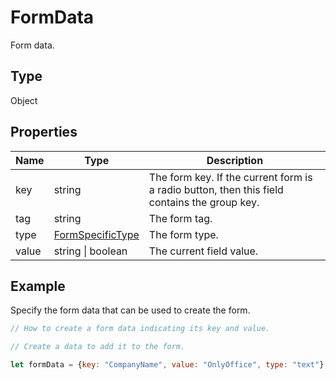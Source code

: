 # FormData

Form data.

## Type

Object

## Properties

| Name | Type | Description |
| ---- | ---- | ----------- |
| key | string | The form key. If the current form is a radio button, then this field contains the group key. |
| tag | string | The form tag. |
| type | [FormSpecificType](../Enumeration/FormSpecificType.md) | The form type. |
| value | string \| boolean | The current field value. |


## Example

Specify the form data that can be used to create the form.

```javascript editor-pdf
// How to create a form data indicating its key and value.

// Create a data to add it to the form.

let formData = {key: "CompanyName", value: "OnlyOffice", type: "text"};
```
